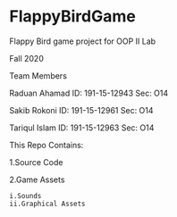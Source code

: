 # FlappyBirdGame
Flappy Bird game project for OOP II Lab

Fall 2020

Team Members

Raduan Ahamad ID: 191-15-12943 Sec: O14

Sakib Rokoni  ID: 191-15-12961 Sec: O14

Tariqul Islam ID: 191-15-12963 Sec: O14


This Repo Contains:

1.Source Code

2.Game Assets

    i.Sounds
    ii.Graphical Assets
